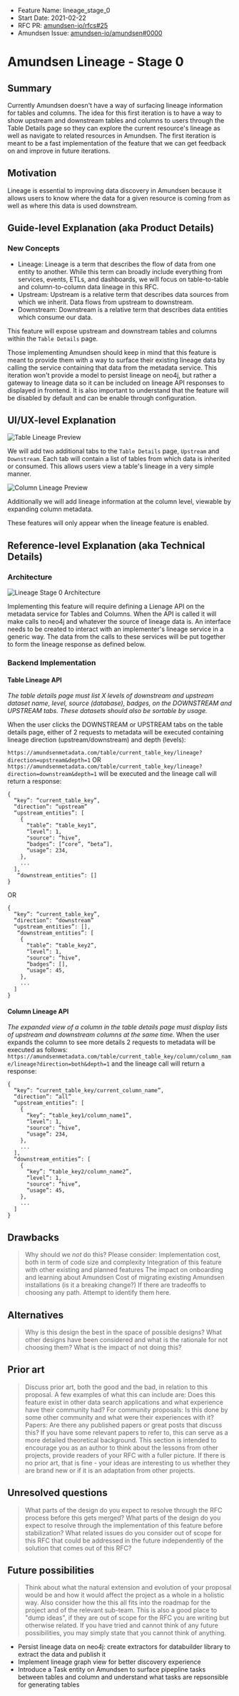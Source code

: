 - Feature Name: lineage_stage_0
- Start Date: 2021-02-22
- RFC PR: [amundsen-io/rfcs#25](https://github.com/amundsen-io/rfcs/pull/25)
- Amundsen Issue: [amundsen-io/amundsen#0000](https://github.com/amundsen-io/amundsen/issues/0000)
# Amundsen Lineage - Stage 0

## Summary


Currently Amundsen doesn't have a way of surfacing lineage information for tables and columns. The idea for this first iteration is to have a way to show upstream and downstream tables and columns to users through the Table Details page so they can explore the current resource's lineage as well as navigate to related resources in Amundsen.
The first iteration is meant to be a fast implementation of the feature that we can get feedback on and improve in future iterations.

## Motivation

Lineage is essential to improving data discovery in Amundsen because it allows users to know where the data for a given resource is coming from as well as where this data is used downstream. 


## Guide-level Explanation (aka Product Details)

### New Concepts
- Lineage: Lineage is a term that describes the flow of data from one entity to another. While this term can broadly include everything from services, events, ETLs, and dashboards, we will focus on table-to-table and column-to-column data lineage in this RFC. 
- Upstream: Upstream is a relative term that describes data sources from which we inherit. Data flows from upstream to downstream.
- Downstream: Downstream is a relative term that describes data entities which consume our data. 

This feature will expose upstream and downstream tables and columns within the `Table Details` page.

Those implementing Amundsen should keep in mind that this feature is meant to provide them with a way to surface their existing lineage data by calling the service containing that data from the metadata service. This iteration won't provide a model to persist lineage on neo4j, but rather a gateway to lineage data so it can be included on lineage API responses to displayed in frontend. It is also important to understand that the feature will be disabled by default and can be enable through configuration.


## UI/UX-level Explanation

![Table Lineage Preview](../assets/025/table-lineage-preview.png)

We will add two additional tabs to the `Table Details` page, `Upstream` and `Downstream`. Each tab will contain a list of tables from which data is inherited or consumed. This allows users view a table's lineage in a very simple manner.

![Column Lineage Preview](../assets/025/column-lineage-preview.png)

Additionally we will add lineage information at the column level, viewable by expanding column metadata.

These features will only appear when the lineage feature is enabled.

## Reference-level Explanation (aka Technical Details)
### Architecture

![Lineage Stage 0 Architecture](../assets/025/lineage-arch.png)

Implementing this feature will require defining a Lienage API on the metadata service for Tables and Columns. When the API is called it will make calls to neo4j and whatever the source of lineage data is. An interface needs to be created to interact with an implementer's lineage service in a generic way. The data from the calls to these services will be put together to form the lineage response as defined below.

### Backend Implementation

#### Table Lineage API

_The table details page must list X levels of downstream and upstream dataset name, level, source (database), badges, on the DOWNSTREAM and UPSTREAM tabs. These datasets should also be sortable by usage._

When the user clicks the DOWNSTREAM or UPSTREAM tabs on the table details page, either of 2 requests to metadata will be executed containing lineage direction (upstream/downstream) and depth (levels):

```https://amundsenmetadata.com/table/current_table_key/lineage?direction=upstream&depth=1```
OR
```https://amundsenmetadata.com/table/current_table_key/lineage?direction=downstream&depth=1```
will be executed and the lineage call will return a response:
```
{
  “key”: “current_table_key”,
  “direction”: “upstream”
  “upstream_entities”: [
    {
      “table”: “table_key1”,
      “level”: 1,
      "source": “hive”,
      “badges”: [“core”, “beta”],
      “usage”: 234,
    },
    ...
  ],
   “downstream_entities”: []
}
```
OR
```
{
  “key”: “current_table_key”,
  “direction”: “downstream”
  “upstream_entities”: [],
   “downstream_entities”: [
    {
      “table”: “table_key2”,
      “level”: 1,
      "source": “hive”,
      “badges”: [],
      “usage”: 45,
    },
    ...
  ]
}
```
#### Column Lineage API
_The expanded view of a column in the table details page must display lists of upstream and downstream columns at the same time._ 
When the user expands the column to see more details 2 requests to metadata will be executed as follows:
```https://amundsenmetadata.com/table/current_table_key/column/column_name/lineage?direction=both&depth=1```
and the lineage call will return a response:
```
{
  “key”: “current_table_key/current_column_name”,
  “direction”: “all”
  “upstream_entities”: [
    {
      “key”: “table_key1/column_name1”,
      “level”: 1,
      "source": “hive”,
      “usage”: 234,
    },
    ...
  ],
  “downstream_entities”: [
    {
      “key”: “table_key2/column_name2”,
      “level”: 1,
      "source": “hive”,
      “usage”: 45,
    },
    ...
  ]
}
```
## Drawbacks
> Why should we _not_ do this?
> Please consider:
> Implementation cost, both in term of code size and complexity
> Integration of this feature with other existing and planned features
> The impact on onboarding and learning about Amundsen
> Cost of migrating existing Amundsen installations (is it a breaking change?)
> If there are tradeoffs to choosing any path. Attempt to identify them here.
## Alternatives
> Why is this design the best in the space of possible designs?
> What other designs have been considered and what is the rationale for not choosing them?
> What is the impact of not doing this?
## Prior art
> Discuss prior art, both the good and the bad, in relation to this proposal. A few examples of what this can include are:
> Does this feature exist in other data search applications and what experience have their community had?
> For community proposals: Is this done by some other community and what were their experiences with it?
> Papers: Are there any published papers or great posts that discuss this? If you have some relevant papers to refer to, this can serve as a more detailed theoretical background.
> This section is intended to encourage you as an author to think about the lessons from other projects, provide readers of your RFC with a fuller picture. If there is no prior art, that is fine - your ideas are interesting to us whether they are brand new or if it is an adaptation from other projects.
## Unresolved questions
> What parts of the design do you expect to resolve through the RFC process before this gets merged?
> What parts of the design do you expect to resolve through the implementation of this feature before stabilization?
> What related issues do you consider out of scope for this RFC that could be addressed in the future independently of the solution that comes out of this RFC?
## Future possibilities
> Think about what the natural extension and evolution of your proposal would be and how it would affect the project as a whole in a holistic way. Also consider how the this all fits into the roadmap for the project and of the relevant sub-team.
> This is also a good place to "dump ideas", if they are out of scope for the RFC you are writing but otherwise related.
> If you have tried and cannot think of any future possibilities, you may simply state that you cannot think of anything.
- Persist lineage data on neo4j: create extractors for databuilder library to extract the data and publish it
- Implement lineage graph view for better discovery experience
- Introduce a Task entity on Amundsen to surface pipepline tasks between tables and column and understand what tasks are repsonsible for generating tables
